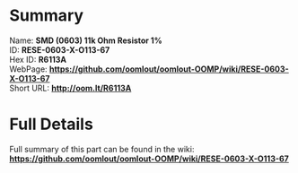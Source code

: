 
Summary
=================
  
Name: __SMD (0603) 11k Ohm Resistor 1%__    
ID: __RESE-0603-X-O113-67__   
Hex ID: __R6113A__   
WebPage: __https://github.com/oomlout/oomlout-OOMP/wiki/RESE-0603-X-O113-67__   
Short URL: __http://oom.lt/R6113A__   

Full Details
==========================
Full summary of this part can be found in the wiki:   
__https://github.com/oomlout/oomlout-OOMP/wiki/RESE-0603-X-O113-67__    


